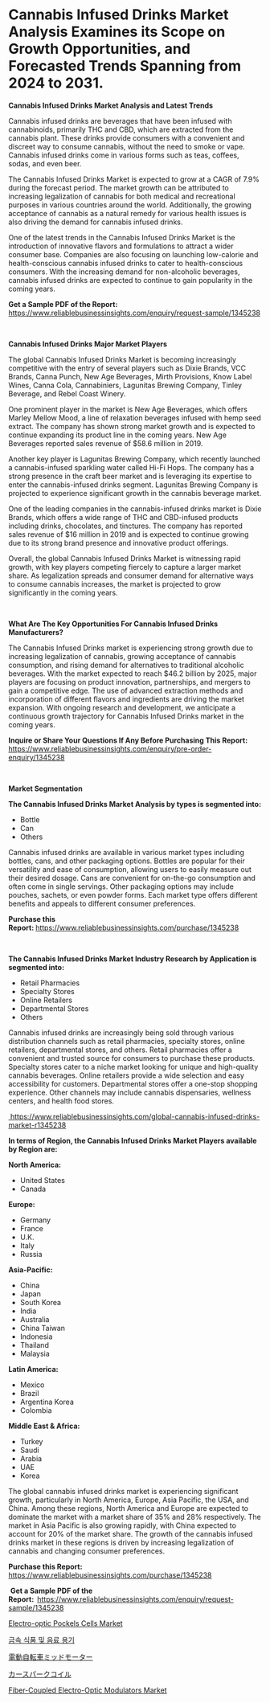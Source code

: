<p><h1>Cannabis Infused Drinks Market Analysis Examines its Scope on Growth Opportunities, and Forecasted Trends Spanning from 2024 to 2031.</h1></p><p><strong>Cannabis Infused Drinks Market Analysis and Latest Trends</strong></p>
<p><p>Cannabis infused drinks are beverages that have been infused with cannabinoids, primarily THC and CBD, which are extracted from the cannabis plant. These drinks provide consumers with a convenient and discreet way to consume cannabis, without the need to smoke or vape. Cannabis infused drinks come in various forms such as teas, coffees, sodas, and even beer.</p><p>The Cannabis Infused Drinks Market is expected to grow at a CAGR of 7.9% during the forecast period. The market growth can be attributed to increasing legalization of cannabis for both medical and recreational purposes in various countries around the world. Additionally, the growing acceptance of cannabis as a natural remedy for various health issues is also driving the demand for cannabis infused drinks.</p><p>One of the latest trends in the Cannabis Infused Drinks Market is the introduction of innovative flavors and formulations to attract a wider consumer base. Companies are also focusing on launching low-calorie and health-conscious cannabis infused drinks to cater to health-conscious consumers. With the increasing demand for non-alcoholic beverages, cannabis infused drinks are expected to continue to gain popularity in the coming years.</p></p>
<p><strong>Get a Sample PDF of the Report:&nbsp;</strong> <a href="https://www.reliablebusinessinsights.com/enquiry/request-sample/1345238">https://www.reliablebusinessinsights.com/enquiry/request-sample/1345238</a></p>
<p>&nbsp;</p>
<p><strong>Cannabis Infused Drinks Major Market Players</strong></p>
<p><p>The global Cannabis Infused Drinks Market is becoming increasingly competitive with the entry of several players such as Dixie Brands, VCC Brands, Canna Punch, New Age Beverages, Mirth Provisions, Know Label Wines, Canna Cola, Cannabiniers, Lagunitas Brewing Company, Tinley Beverage, and Rebel Coast Winery.</p><p>One prominent player in the market is New Age Beverages, which offers Marley Mellow Mood, a line of relaxation beverages infused with hemp seed extract. The company has shown strong market growth and is expected to continue expanding its product line in the coming years. New Age Beverages reported sales revenue of $58.6 million in 2019.</p><p>Another key player is Lagunitas Brewing Company, which recently launched a cannabis-infused sparkling water called Hi-Fi Hops. The company has a strong presence in the craft beer market and is leveraging its expertise to enter the cannabis-infused drinks segment. Lagunitas Brewing Company is projected to experience significant growth in the cannabis beverage market.</p><p>One of the leading companies in the cannabis-infused drinks market is Dixie Brands, which offers a wide range of THC and CBD-infused products including drinks, chocolates, and tinctures. The company has reported sales revenue of $16 million in 2019 and is expected to continue growing due to its strong brand presence and innovative product offerings.</p><p>Overall, the global Cannabis Infused Drinks Market is witnessing rapid growth, with key players competing fiercely to capture a larger market share. As legalization spreads and consumer demand for alternative ways to consume cannabis increases, the market is projected to grow significantly in the coming years.</p></p>
<p>&nbsp;</p>
<p><strong>What Are The Key Opportunities For Cannabis Infused Drinks Manufacturers?</strong></p>
<p><p>The Cannabis Infused Drinks market is experiencing strong growth due to increasing legalization of cannabis, growing acceptance of cannabis consumption, and rising demand for alternatives to traditional alcoholic beverages. With the market expected to reach $46.2 billion by 2025, major players are focusing on product innovation, partnerships, and mergers to gain a competitive edge. The use of advanced extraction methods and incorporation of different flavors and ingredients are driving the market expansion. With ongoing research and development, we anticipate a continuous growth trajectory for Cannabis Infused Drinks market in the coming years.</p></p>
<p><strong>Inquire or Share Your Questions If Any Before Purchasing This Report:</strong> <a href="https://www.reliablebusinessinsights.com/enquiry/pre-order-enquiry/1345238">https://www.reliablebusinessinsights.com/enquiry/pre-order-enquiry/1345238</a></p>
<p>&nbsp;</p>
<p><strong>Market Segmentation</strong></p>
<p><strong>The Cannabis Infused Drinks Market Analysis by types is segmented into:</strong></p>
<p><ul><li>Bottle</li><li>Can</li><li>Others</li></ul></p>
<p><p>Cannabis infused drinks are available in various market types including bottles, cans, and other packaging options. Bottles are popular for their versatility and ease of consumption, allowing users to easily measure out their desired dosage. Cans are convenient for on-the-go consumption and often come in single servings. Other packaging options may include pouches, sachets, or even powder forms. Each market type offers different benefits and appeals to different consumer preferences.</p></p>
<p><strong>Purchase this Report:&nbsp;</strong><a href="https://www.reliablebusinessinsights.com/purchase/1345238">https://www.reliablebusinessinsights.com/purchase/1345238</a></p>
<p>&nbsp;</p>
<p><strong>The Cannabis Infused Drinks Market Industry Research by Application is segmented into:</strong></p>
<p><ul><li>Retail Pharmacies</li><li>Specialty Stores</li><li>Online Retailers</li><li>Departmental Stores</li><li>Others</li></ul></p>
<p><p>Cannabis infused drinks are increasingly being sold through various distribution channels such as retail pharmacies, specialty stores, online retailers, departmental stores, and others. Retail pharmacies offer a convenient and trusted source for consumers to purchase these products. Specialty stores cater to a niche market looking for unique and high-quality cannabis beverages. Online retailers provide a wide selection and easy accessibility for customers. Departmental stores offer a one-stop shopping experience. Other channels may include cannabis dispensaries, wellness centers, and health food stores.</p></p>
<p><a href="https://www.reliablebusinessinsights.com/global-cannabis-infused-drinks-market-r1345238">&nbsp;https://www.reliablebusinessinsights.com/global-cannabis-infused-drinks-market-r1345238</a></p>
<p><strong>In terms of Region, the Cannabis Infused Drinks Market Players available by Region are:</strong></p>
<p>
    <p> <strong> North America: </strong>
        <ul>
            <li>United States</li>
            <li>Canada</li>
        </ul>
        </p> 
    <p> <strong> Europe: </strong>
        <ul>
            <li>Germany</li>
            <li>France</li>
            <li>U.K.</li>
            <li>Italy</li>
            <li>Russia</li>
        </ul>
        </p> 
    <p> <strong> Asia-Pacific: </strong>
        <ul>
            <li>China</li>
            <li>Japan</li>
            <li>South Korea</li>
            <li>India</li>
            <li>Australia</li>
            <li>China Taiwan</li>
            <li>Indonesia</li>
            <li>Thailand</li>
            <li>Malaysia</li>
        </ul>
        </p> 
    <p> <strong> Latin America: </strong>
        <ul>
            <li>Mexico</li>
            <li>Brazil</li>
            <li>Argentina Korea</li>
            <li>Colombia</li>
        </ul>
        </p> 
    <p> <strong> Middle East & Africa: </strong>
        <ul>
            <li>Turkey</li>
            <li>Saudi</li>
            <li>Arabia</li>
            <li>UAE</li>
            <li>Korea</li>
        </ul>
    </p>
    </p>
<p><p>The global cannabis infused drinks market is experiencing significant growth, particularly in North America, Europe, Asia Pacific, the USA, and China. Among these regions, North America and Europe are expected to dominate the market with a market share of 35% and 28% respectively. The market in Asia Pacific is also growing rapidly, with China expected to account for 20% of the market share. The growth of the cannabis infused drinks market in these regions is driven by increasing legalization of cannabis and changing consumer preferences.</p></p>
<p><strong>Purchase this Report: </strong><a href="https://www.reliablebusinessinsights.com/purchase/1345238">https://www.reliablebusinessinsights.com/purchase/1345238</a></p>
<p>&nbsp;<strong>Get a Sample PDF of the Report:&nbsp;&nbsp;</strong><a href="https://www.reliablebusinessinsights.com/enquiry/request-sample/1345238">https://www.reliablebusinessinsights.com/enquiry/request-sample/1345238</a></p>
<p><strong></strong></p>
<p><p><a href="https://github.com/whpnbwim9/Market-Research-Report-List-1/blob/main/electro-optic-pockels-cells-market.md">Electro-optic Pockels Cells Market</a></p><p><a href="https://github.com/airdroplover110/Market-Research-Report-List-1/blob/main/1631650161074.md">금속 식품 및 음료 용기</a></p><p><a href="https://github.com/bucuel854722/Market-Research-Report-List-2/blob/main/8725808151141.md">電動自転車ミッドモーター</a></p><p><a href="https://github.com/xemfu2379520/Market-Research-Report-List-2/blob/main/9891990151140.md">カースパークコイル</a></p><p><a href="https://github.com/faniayasa/Market-Research-Report-List-1/blob/main/fiber-coupled-electro-optic-modulators-market.md">Fiber-Coupled Electro-Optic Modulators Market</a></p></p>